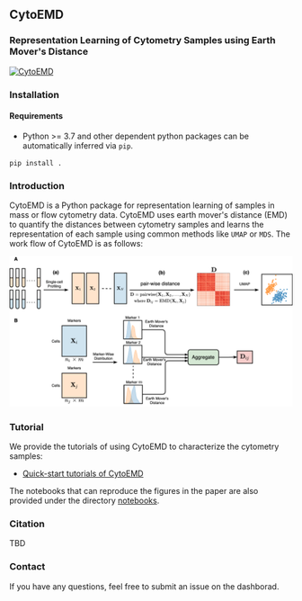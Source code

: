 ## CytoEMD
### Representation Learning of Cytometry Samples using Earth Mover's Distance

[![CytoEMD](https://github.com/CompCy-lab/CytoEMD/actions/workflows/test.yml/badge.svg)](https://github.com/CompCy-lab/CytoEMD/actions/workflows/test.yml)

### Installation

#### Requirements

- Python >= 3.7 and other dependent python packages can be automatically inferred via `pip`.

```
pip install .
```

### Introduction

CytoEMD is a Python package for representation learning of samples in mass or flow cytometry data. CytoEMD uses earth mover's distance (EMD) to quantify the distances between cytometry samples and learns the representation of each sample using common methods like `UMAP` or `MDS`. The work flow of CytoEMD is as follows:

<img src='./figure/cytoemd.png' width="900" alt='CytoEMD'>


### Tutorial

We provide the tutorials of using CytoEMD to characterize the cytometry samples:

- [Quick-start tutorials of CytoEMD](./notebooks/CytoEMD_tutorial.ipynb)

The notebooks that can reproduce the figures in the paper are also provided under the directory [notebooks](./notebooks).


### Citation
TBD

### Contact
If you have any questions, feel free to submit an issue on the dashborad.